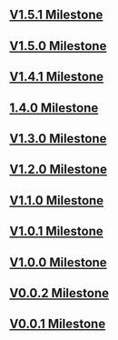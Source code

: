 [//]: # (This file was generated from: doc/template/CHANGELOG.md.template using the documentation_builder package)
## [V1.5.1 Milestone](https://github.com/domain-centric/template_engine/milestone/11?closed=1)

## [V1.5.0 Milestone](https://github.com/domain-centric/template_engine/milestone/10?closed=1)

## [V1.4.1 Milestone](https://github.com/domain-centric/template_engine/milestone/9?closed=1)

## [1.4.0 Milestone](https://github.com/domain-centric/template_engine/milestone/8?closed=1)

## [V1.3.0 Milestone](https://github.com/domain-centric/template_engine/milestone/7?closed=1)

## [V1.2.0 Milestone](https://github.com/domain-centric/template_engine/milestone/6?closed=1)

## [V1.1.0 Milestone](https://github.com/domain-centric/template_engine/milestone/5?closed=1)

## [V1.0.1 Milestone](https://github.com/domain-centric/template_engine/milestone/4?closed=1)

## [V1.0.0 Milestone](https://github.com/domain-centric/template_engine/milestone/3?closed=1)

## [V0.0.2 Milestone](https://github.com/domain-centric/template_engine/milestone/2?closed=1)

## [V0.0.1 Milestone](https://github.com/domain-centric/template_engine/milestone/1?closed=1)